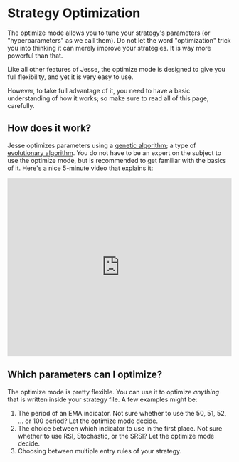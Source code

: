 # Strategy Optimization 

The optimize mode allows you to tune your strategy's parameters (or "hyperparameters" as we call them). Do not let the word "optimization" trick you into thinking it can merely improve your strategies. It is way more powerful than that. 

Like all other features of Jesse, the optimize mode is designed to give you full flexibility, and yet it is very easy to use. 

However, to take full advantage of it, you need to have a basic understanding of how it works; so make sure to read all of this page, carefully. 

## How does it work?
Jesse optimizes parameters using a [genetic algorithm](https://en.wikipedia.org/wiki/Genetic_algorithm); a type of [evolutionary algorithm](https://en.wikipedia.org/wiki/Evolutionary_algorithm). You do not have to be an expert on the subject to use the optimize mode, but is recommended to get familiar with the basics of it. Here's a nice 5-minute video that explains it:

<iframe width="100%" height="400" src="https://www.youtube.com/embed/qiKW1qX97qA" frameborder="0" allowfullscreen></iframe>

## Which parameters can I optimize? 
The optimize mode is pretty flexible. You can use it to optimize *anything* that is written inside your strategy file. A few examples might be:

1. The period of an EMA indicator. Not sure whether to use the 50, 51, 52, ... or 100 period? Let the optimize mode decide. 
2. The choice between which indicator to use in the first place. Not sure whether to use RSI, Stochastic, or the SRSI? Let the optimize mode decide. 
3. Choosing between multiple entry rules of your strategy. 
